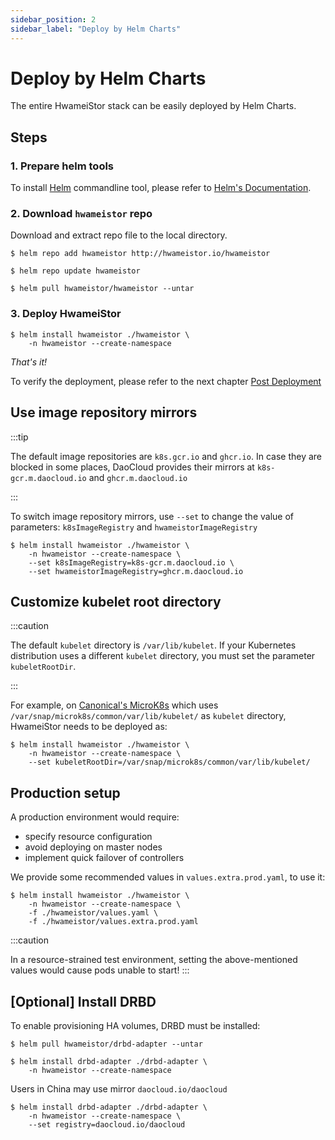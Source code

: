 ```yaml
---
sidebar_position: 2
sidebar_label: "Deploy by Helm Charts"
---
```


# Deploy by Helm Charts

The entire HwameiStor stack can be easily deployed by Helm Charts.

## Steps

### 1. Prepare helm tools

To install [Helm](https://helm.sh/) commandline tool, please refer to [Helm's Documentation](https://helm.sh/docs/).

### 2. Download `hwameistor` repo

Download and extract repo file to the local directory.

```console
$ helm repo add hwameistor http://hwameistor.io/hwameistor

$ helm repo update hwameistor

$ helm pull hwameistor/hwameistor --untar
```

### 3. Deploy HwameiStor

```console
$ helm install hwameistor ./hwameistor \
    -n hwameistor --create-namespace
```

*That's it!*

To verify the deployment, please refer to the next chapter [Post Deployment](./post_check.md)

## Use image repository mirrors

:::tip

The default image repositories are `k8s.gcr.io` and `ghcr.io`.
In case they are blocked in some places, DaoCloud provides their mirrors at `k8s-gcr.m.daocloud.io` and `ghcr.m.daocloud.io`

:::

To switch image repository mirrors, use `--set` to change the value of parameters: `k8sImageRegistry` and `hwameistorImageRegistry`

```console
$ helm install hwameistor ./hwameistor \
    -n hwameistor --create-namespace \
    --set k8sImageRegistry=k8s-gcr.m.daocloud.io \
    --set hwameistorImageRegistry=ghcr.m.daocloud.io
```

## Customize kubelet root directory

:::caution

The default `kubelet` directory is `/var/lib/kubelet`.
If your Kubernetes distribution uses a different `kubelet` directory, you must set the parameter `kubeletRootDir`.

:::

For example, on [Canonical's MicroK8s](https://microk8s.io/) which uses `/var/snap/microk8s/common/var/lib/kubelet/` as `kubelet` directory,  HwameiStor needs to be deployed as:
 
```console
$ helm install hwameistor ./hwameistor \
    -n hwameistor --create-namespace \
    --set kubeletRootDir=/var/snap/microk8s/common/var/lib/kubelet/
```

## Production setup

A production environment would require:

- specify resource configuration
- avoid deploying on master nodes
- implement quick failover of controllers

We provide some recommended values in `values.extra.prod.yaml`, to use it:

```console
$ helm install hwameistor ./hwameistor \
    -n hwameistor --create-namespace \
    -f ./hwameistor/values.yaml \
    -f ./hwameistor/values.extra.prod.yaml
```

:::caution

In a resource-strained test environment, setting the above-mentioned values would cause pods unable to start! 
:::

## [Optional] Install DRBD

To enable provisioning HA volumes, DRBD must be installed:

```console
$ helm pull hwameistor/drbd-adapter --untar

$ helm install drbd-adapter ./drbd-adapter \
    -n hwameistor --create-namespace
```

Users in China may use mirror `daocloud.io/daocloud`

```console
$ helm install drbd-adapter ./drbd-adapter \
    -n hwameistor --create-namespace \
    --set registry=daocloud.io/daocloud
```
